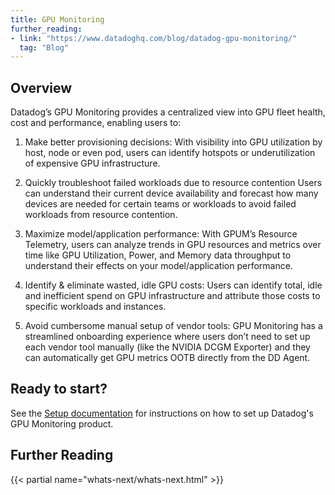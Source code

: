 ```yaml
---
title: GPU Monitoring
further_reading:
- link: "https://www.datadoghq.com/blog/datadog-gpu-monitoring/"
  tag: "Blog"
---
```


## Overview
Datadog’s GPU Monitoring provides a centralized view into GPU fleet health, cost and performance, enabling users to: 

1. Make better provisioning decisions:
With visibility into GPU utilization by host, node or even pod, users can identify hotspots or underutilization of expensive GPU infrastructure.

2. Quickly troubleshoot failed workloads due to resource contention 
Users can understand their current device availability and forecast how many devices are needed for certain teams or workloads to avoid failed workloads from resource contention.

3. Maximize model/application performance: 
With GPUM’s Resource Telemetry, users can analyze trends in GPU resources and metrics over time like GPU Utilization, Power, and Memory data throughput to understand their effects on your model/application performance.

4. Identify & eliminate wasted, idle GPU costs: 
Users can identify total, idle and inefficient spend on GPU infrastructure and attribute those costs to specific workloads and instances.

5. Avoid cumbersome manual setup of vendor tools: 
GPU Monitoring has a streamlined onboarding experience where users don’t need to set up each vendor tool manually (like the NVIDIA DCGM Exporter) and they can automatically get GPU metrics OOTB directly from the DD Agent. 

## Ready to start?

See the [Setup documentation][1] for instructions on how to set up Datadog's GPU Monitoring product. 

## Further Reading

{{< partial name="whats-next/whats-next.html" >}}

[1]: /gpu_monitoring/setup
